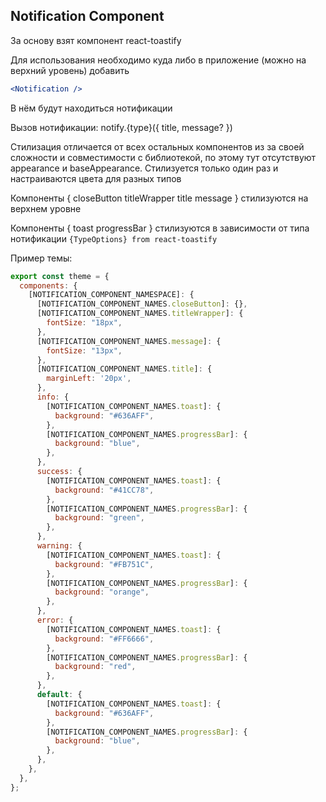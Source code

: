 ## Notification Component

За основу взят компонент react-toastify

Для использования необходимо куда либо в приложение (можно на верхний уровень) добавить

```jsx
<Notification />
```

В нём будут находиться нотификации

Вызов нотификации: notify.{type}({ title, message? })

Стилизация отличается от всех остальных компонентов из за своей сложности и совместимости с библиотекой, по этому тут отсутствуют appearance и baseAppearance. Стилизуется только один раз и настраиваются цвета для разных типов

Компоненты { closeButton titleWrapper title message } стилизуются на верхнем уровне

Компоненты { toast progressBar } стилизуются в зависимости от типа нотификации `{TypeOptions} from react-toastify`

Пример темы:

```js script
export const theme = {
  components: {
    [NOTIFICATION_COMPONENT_NAMESPACE]: {
      [NOTIFICATION_COMPONENT_NAMES.closeButton]: {},
      [NOTIFICATION_COMPONENT_NAMES.titleWrapper]: {
        fontSize: "18px",
      },
      [NOTIFICATION_COMPONENT_NAMES.message]: {
        fontSize: "13px",
      },
      [NOTIFICATION_COMPONENT_NAMES.title]: {
        marginLeft: '20px',
      },
      info: {
        [NOTIFICATION_COMPONENT_NAMES.toast]: {
          background: "#636AFF",
        },
        [NOTIFICATION_COMPONENT_NAMES.progressBar]: {
          background: "blue",
        },
      },
      success: {
        [NOTIFICATION_COMPONENT_NAMES.toast]: {
          background: "#41CC78",
        },
        [NOTIFICATION_COMPONENT_NAMES.progressBar]: {
          background: "green",
        },
      },
      warning: {
        [NOTIFICATION_COMPONENT_NAMES.toast]: {
          background: "#FB751C",
        },
        [NOTIFICATION_COMPONENT_NAMES.progressBar]: {
          background: "orange",
        },
      },
      error: {
        [NOTIFICATION_COMPONENT_NAMES.toast]: {
          background: "#FF6666",
        },
        [NOTIFICATION_COMPONENT_NAMES.progressBar]: {
          background: "red",
        },
      },
      default: {
        [NOTIFICATION_COMPONENT_NAMES.toast]: {
          background: "#636AFF",
        },
        [NOTIFICATION_COMPONENT_NAMES.progressBar]: {
          background: "blue",
        },
      },
    },
  },
};
```
